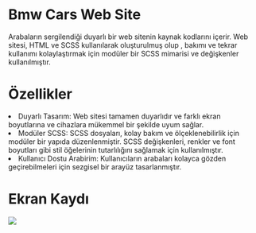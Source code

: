 # Bmw Cars Web Site
Arabaların sergilendiği duyarlı bir web sitenin kaynak kodlarını içerir. Web sitesi, HTML ve SCSS kullanılarak oluşturulmuş olup , bakımı ve tekrar kullanımı kolaylaştırmak için modüler bir SCSS mimarisi ve değişkenler kullanılmıştır.

<h1>Özellikler</h1>

<li>Duyarlı Tasarım: Web sitesi tamamen duyarlıdır ve farklı ekran boyutlarına ve cihazlara mükemmel bir şekilde uyum sağlar.</li>

<li>Modüler SCSS: SCSS dosyaları, kolay bakım ve ölçeklenebilirlik için modüler bir yapıda düzenlenmiştir. SCSS değişkenleri, renkler ve font boyutları gibi stil öğelerinin tutarlılığını sağlamak için kullanılmıştır.</li>

<li>Kullanıcı Dostu Arabirim: Kullanıcıların arabaları kolayca gözden geçirebilmeleri için sezgisel bir arayüz tasarlanmıştır.</li>

<h1>Ekran Kaydı</h1>

![](BMW-cars.gif)
